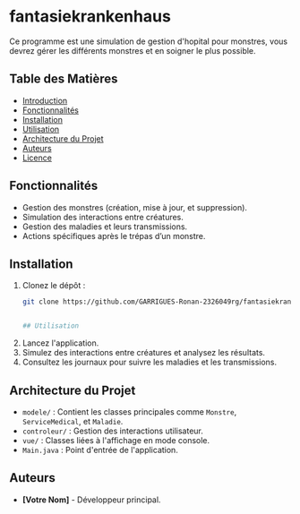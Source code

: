 # fantasiekrankenhaus
Ce programme est une simulation de gestion d'hopital pour monstres, vous devrez gérer les différents monstres et en soigner le plus possible.

## Table des Matières
- [Introduction](#introduction)
- [Fonctionnalités](#fonctionnalités)
- [Installation](#installation)
- [Utilisation](#utilisation)
- [Architecture du Projet](#architecture-du-projet)
- [Auteurs](#auteurs)
- [Licence](#licence)

## Fonctionnalités
- Gestion des monstres (création, mise à jour, et suppression).
- Simulation des interactions entre créatures.
- Gestion des maladies et leurs transmissions.
- Actions spécifiques après le trépas d’un monstre.


## Installation

1. Clonez le dépôt :
   ```bash
   git clone https://github.com/GARRIGUES-Ronan-2326049rg/fantasiekrankenhaus.git


   ## Utilisation

1. Lancez l'application.
2. Simulez des interactions entre créatures et analysez les résultats.
3. Consultez les journaux pour suivre les maladies et les transmissions.


## Architecture du Projet

- `modele/` : Contient les classes principales comme `Monstre`, `ServiceMedical`, et `Maladie`.
- `controleur/` : Gestion des interactions utilisateur.
- `vue/` : Classes liées à l'affichage en mode console.
- `Main.java` : Point d'entrée de l'application.

## Auteurs

- **[Votre Nom]** - Développeur principal.


